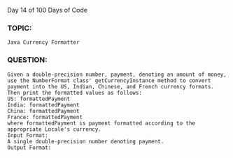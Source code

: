   Day 14 of 100 Days of Code
### TOPIC:
    Java Currency Formatter

### QUESTION:
    Given a double-precision number, payment, denoting an amount of money, use the NumberFormat class' getCurrencyInstance method to convert payment into the US, Indian, Chinese, and French currency formats. 
    Then print the formatted values as follows:
    US: formattedPayment
    India: formattedPayment
    China: formattedPayment
    France: formattedPayment
    where formattedPayment is payment formatted according to the appropriate Locale's currency.
    Input Format:
    A single double-precision number denoting payment.
    Output Format:
    
    
